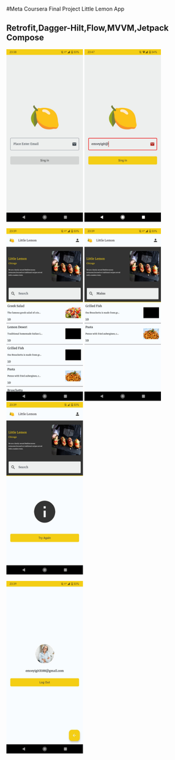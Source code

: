 #Meta Coursera Final Project Little Lemon App
## Retrofit,Dagger-Hilt,Flow,MVVM,Jetpack Compose
<img src="https://raw.githubusercontent.com/emreyigit98/imageJson/master/MetaCourseraFinalProject/onboarding_screen_1.jpg" alt="add_screen_img" width="200" height="450"> <img src="https://raw.githubusercontent.com/emreyigit98/imageJson/master/MetaCourseraFinalProject/onboarding_screen_2.jpg" alt="add_screen_img" width="200" height="450">

<img src="https://raw.githubusercontent.com/emreyigit98/imageJson/master/MetaCourseraFinalProject/home_screen.jpg" alt="add_screen_img" width="200" height="450"> <img src="https://raw.githubusercontent.com/emreyigit98/imageJson/master/MetaCourseraFinalProject/home_screen_search.jpg" alt="add_screen_img" width="200" height="450"> <img src="https://raw.githubusercontent.com/emreyigit98/imageJson/master/MetaCourseraFinalProject/home_screen_error.jpg" alt="add_screen_img" width="200" height="450">

<img src="https://raw.githubusercontent.com/emreyigit98/imageJson/master/MetaCourseraFinalProject/profile_screen.jpg" alt="add_screen_img" width="200" height="450">
